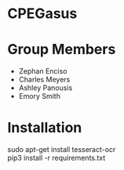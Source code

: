 # CPEGasus

# Group Members
- Zephan Enciso
- Charles Meyers
- Ashley Panousis
- Emory Smith

# Installation
sudo apt-get install tesseract-ocr \
pip3 install -r requirements.txt

